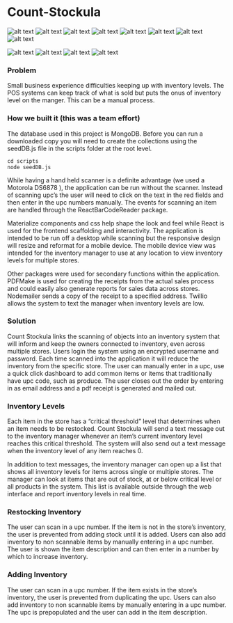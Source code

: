 # Count-Stockula
![alt text](https://img.shields.io/badge/uses-Node-brightgreen.svg) ![alt text](https://img.shields.io/badge/uses-Mongoose-brightgreen.svg) ![alt text](https://img.shields.io/badge/uses-Express-brightgreen.svg) ![alt text](https://img.shields.io/badge/uses-Axios-brightgreen.svg) ![alt text](https://img.shields.io/badge/uses-Nodemailer-brightgreen.svg) ![alt text](https://img.shields.io/badge/uses-Twilio-brightgreen.svg) ![alt text](https://img.shields.io/badge/uses-bcrypt-brightgreen.svg) ![alt text](https://img.shields.io/badge/uses-Json_Web_Token-brightgreen.svg) 

![alt text](https://img.shields.io/badge/uses-React-blue.svg)  ![alt text](https://img.shields.io/badge/uses-Materialize-blue.svg) ![alt text](https://img.shields.io/badge/uses-pdfMake-blue.svg) ![alt text](https://img.shields.io/badge/uses-ReactBarcodeReader-blue.svg) 

### Problem

Small business experience difficulties keeping up with inventory levels. The POS systems can keep track of what is sold but puts the onus of inventory level on the manger. This can be a manual process.

### How we built it (this was a team effort)
The database used in this project is MongoDB. Before you can run a downloaded copy you will need to create the collections using the seedDB.js file in the scripts folder at the root level.
```
cd scripts 
node seedDB.js
```

While having a hand held scanner is a definite advantage (we used a Motorola DS6878 ), the application can be run without the scanner. Instead of scanning upc’s the user will need to click on the text in the red fields and then enter in the upc numbers manually. The events for scanning an item are handled through the ReactBarCodeReader package.

Materialize components and css help shape the look and feel while React is used for the frontend scaffolding and interactivity. The application is intended to be run off a desktop while scanning but the responsive design will resize and reformat for a mobile device. The mobile device view was intended for the inventory manager to use at any location to view inventory levels for multiple stores. 

Other packages were used for secondary functions within the application. PDFMake is used for creating the receipts from the actual sales process and could easily also generate reports for sales data across stores. Nodemailer sends a copy of the receipt to a specified address. Twillio allows the system to text the manager when inventory levels are low.

### Solution
Count Stockula links the scanning of objects into an inventory system that will inform and keep the owners connected to inventory, even across multiple stores. Users login the system using an encrypted username and password. Each time scanned into the application it will reduce the inventory from the specific store. The user can manually enter in a upc, use a quick click dashboard to add common items or items that traditionally have upc code, such as produce. The user closes out the order by entering in as email address and a pdf receipt is generated and mailed out. 

### Inventory Levels

Each item in the store has a “critical threshold” level that determines when an item needs to be restocked. Count Stockula will send a text message out to the inventory manager whenever an item’s current inventory level reaches this critical threshold. The system will also send out a text message when the inventory level of any item reaches 0.

In addition to text messages, the inventory manager can open up a list that shows all inventory levels for items across single or multiple stores. The manager can look at items that are out of stock, at or below critical level or all products in the system. This list is available outside through the web interface and report inventory levels in real time.

### Restocking Inventory
The user can scan in a upc number. If the item is not in the store’s inventory, the user is prevented from adding stock until it is added. Users can also add inventory to non scannable items by manually entering in a upc number. The user is shown the item description and can then enter in a number by which to increase inventory.

### Adding Inventory

The user can scan in a upc number. If the item exists in the store’s inventory, the user is prevented from duplicating the upc. Users can also add inventory to non scannable items by manually entering in a upc number. The upc is prepopulated and the user can add in the item description.
